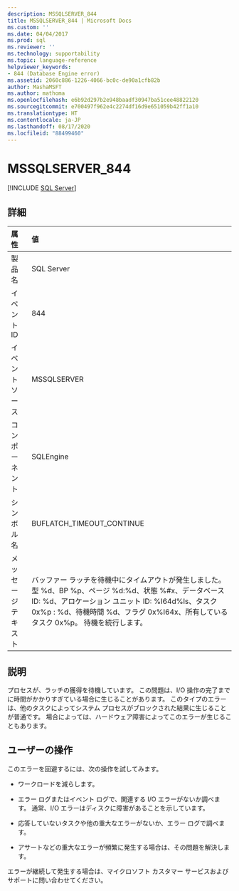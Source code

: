 ```yaml
---
description: MSSQLSERVER_844
title: MSSQLSERVER_844 | Microsoft Docs
ms.custom: ''
ms.date: 04/04/2017
ms.prod: sql
ms.reviewer: ''
ms.technology: supportability
ms.topic: language-reference
helpviewer_keywords:
- 844 (Database Engine error)
ms.assetid: 2060c886-1226-4066-bc0c-de90a1cfb82b
author: MashaMSFT
ms.author: mathoma
ms.openlocfilehash: e6b92d297b2e948baadf30947ba51cee48822120
ms.sourcegitcommit: e700497f962e4c2274df16d9e651059b42ff1a10
ms.translationtype: HT
ms.contentlocale: ja-JP
ms.lasthandoff: 08/17/2020
ms.locfileid: "88499460"
---
```

# <a name="mssqlserver_844"></a>MSSQLSERVER_844
 [!INCLUDE [SQL Server](../../includes/applies-to-version/sqlserver.md)]
  
## <a name="details"></a>詳細  
  
| 属性 | 値 |  
| :-------- | :---- |  
|製品名|SQL Server|  
|イベント ID|844|  
|イベント ソース|MSSQLSERVER|  
|コンポーネント|SQLEngine|  
|シンボル名|BUFLATCH_TIMEOUT_CONTINUE|  
|メッセージ テキスト|バッファー ラッチを待機中にタイムアウトが発生しました。型 %d、BP %p、ページ %d:%d、状態 %#x、データベース ID: %d、アロケーション ユニット ID: %I64d%ls、タスク 0x%p : %d、待機時間 %d、フラグ 0x%I64x、所有しているタスク 0x%p。  待機を続行します。|  
  
## <a name="explanation"></a>説明  
プロセスが、ラッチの獲得を待機しています。 この問題は、I/O 操作の完了までに時間がかかりすぎている場合に生じることがあります。 このタイプのエラーは、他のタスクによってシステム プロセスがブロックされた結果に生じることが普通です。 場合によっては、ハードウェア障害によってこのエラーが生じることもあります。  
  
## <a name="user-action"></a>ユーザーの操作  
このエラーを回避するには、次の操作を試してみます。  
  
-   ワークロードを減らします。  
  
-   エラー ログまたはイベント ログで、関連する I/O エラーがないか調べます。 通常、I/O エラーはディスクに障害があることを示しています。  
  
-   応答していないタスクや他の重大なエラーがないか、エラー ログで調べます。  
  
-   アサートなどの重大なエラーが頻繁に発生する場合は、その問題を解決します。  
  
エラーが継続して発生する場合は、マイクロソフト カスタマー サービスおよびサポートに問い合わせてください。  
  

